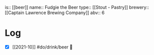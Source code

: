 is:: [[beer]]
name:: Fudgie the Beer
type:: [[Stout - Pastry]]
brewery:: [[Captain Lawrence Brewing Company]]
abv:: 6

# Log
- [x] [[2021-10]] #do/drink/beer 🤞
